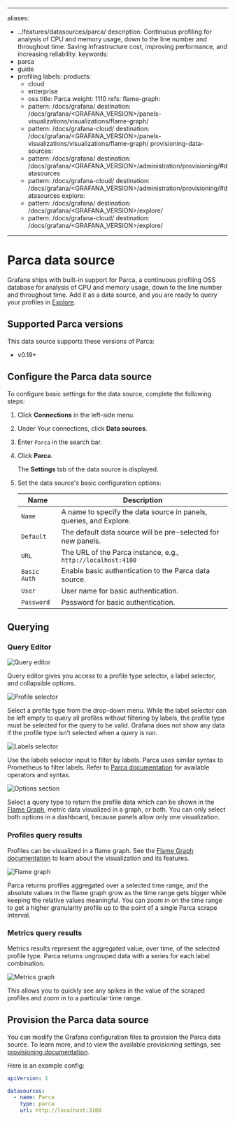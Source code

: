-----

aliases:

- ../features/datasources/parca/
  description: Continuous profiling for analysis of CPU and memory usage, down to the
  line number and throughout time. Saving infrastructure cost, improving performance,
  and increasing reliability.
  keywords:
- parca
- guide
- profiling
  labels:
  products:
  - cloud
  - enterprise
  - oss
    title: Parca
    weight: 1110
    refs:
    flame-graph:
  - pattern: /docs/grafana/
    destination: /docs/grafana/\<GRAFANA\_VERSION\>/panels-visualizations/visualizations/flame-graph/
  - pattern: /docs/grafana-cloud/
    destination: /docs/grafana/\<GRAFANA\_VERSION\>/panels-visualizations/visualizations/flame-graph/
    provisioning-data-sources:
  - pattern: /docs/grafana/
    destination: /docs/grafana/\<GRAFANA\_VERSION\>/administration/provisioning/\#datasources
  - pattern: /docs/grafana-cloud/
    destination: /docs/grafana/\<GRAFANA\_VERSION\>/administration/provisioning/\#datasources
    explore:
  - pattern: /docs/grafana/
    destination: /docs/grafana/\<GRAFANA\_VERSION\>/explore/
  - pattern: /docs/grafana-cloud/
    destination: /docs/grafana/\<GRAFANA\_VERSION\>/explore/

-----

# Parca data source

Grafana ships with built-in support for Parca, a continuous profiling OSS database for analysis of CPU and memory usage, down to the line number and throughout time. Add it as a data source, and you are ready to query your profiles in [Explore](ref:explore).

## Supported Parca versions

This data source supports these versions of Parca:

- v0.19+

## Configure the Parca data source

To configure basic settings for the data source, complete the following steps:

1. Click **Connections** in the left-side menu.

2. Under Your connections, click **Data sources**.

3. Enter `Parca` in the search bar.

4. Click **Parca**.
   
   The **Settings** tab of the data source is displayed.

5. Set the data source's basic configuration options:
   
   | Name         | Description                                                        |
   | ------------ | ------------------------------------------------------------------ |
   | `Name`       | A name to specify the data source in panels, queries, and Explore. |
   | `Default`    | The default data source will be pre-selected for new panels.       |
   | `URL`        | The URL of the Parca instance, e.g., `http://localhost:4100`       |
   | `Basic Auth` | Enable basic authentication to the Parca data source.              |
   | `User`       | User name for basic authentication.                                |
   | `Password`   | Password for basic authentication.                                 |

## Querying

### Query Editor

![Query editor](/static/img/docs/parca/query-editor.png "Query editor")

Query editor gives you access to a profile type selector, a label selector, and collapsible options.

![Profile selector](/static/img/docs/parca/select-profile.png "Profile selector")

Select a profile type from the drop-down menu. While the label selector can be left empty to query all profiles without filtering by labels, the profile type must be selected for the query to be valid. Grafana does not show any data if the profile type isn’t selected when a query is run.

![Labels selector](/static/img/docs/parca/labels-selector.png "Labels selector")

Use the labels selector input to filter by labels. Parca uses similar syntax to Prometheus to filter labels. Refer to [Parca documentation](https://www.parca.dev/docs) for available operators and syntax.

![Options section](/static/img/docs/parca/options-section.png "Options section")

Select a query type to return the profile data which can be shown in the [Flame Graph](ref:flame-graph), metric data visualized in a graph, or both. You can only select both options in a dashboard, because panels allow only one visualization.

### Profiles query results

Profiles can be visualized in a flame graph. See the [Flame Graph documentation](ref:flame-graph) to learn about the visualization and its features.

![Flame graph](/static/img/docs/parca/flame-graph.png "Flame graph")

Parca returns profiles aggregated over a selected time range, and the absolute values in the flame graph grow as the time range gets bigger while keeping the relative values meaningful. You can zoom in on the time range to get a higher granularity profile up to the point of a single Parca scrape interval.

### Metrics query results

Metrics results represent the aggregated value, over time, of the selected profile type. Parca returns ungrouped data with a series for each label combination.

![Metrics graph](/static/img/docs/parca/metric-graph.png "Metrics graph")

This allows you to quickly see any spikes in the value of the scraped profiles and zoom in to a particular time range.

## Provision the Parca data source

You can modify the Grafana configuration files to provision the Parca data source. To learn more, and to view the available provisioning settings, see [provisioning documentation](ref:provisioning-data-sources).

Here is an example config:

``` yaml
apiVersion: 1

datasources:
  - name: Parca
    type: parca
    url: http://localhost:3100
```
